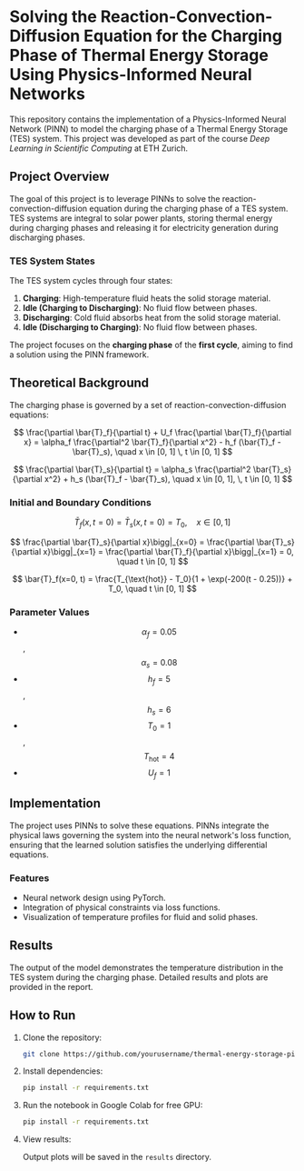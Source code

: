 # Solving the Reaction-Convection-Diffusion Equation for the Charging Phase of Thermal Energy Storage Using Physics-Informed Neural Networks

This repository contains the implementation of a Physics-Informed Neural Network (PINN) to model the charging phase of a Thermal Energy Storage (TES) system. This project was developed as part of the course *Deep Learning in Scientific Computing* at ETH Zurich.

## Project Overview

The goal of this project is to leverage PINNs to solve the reaction-convection-diffusion equation during the charging phase of a TES system. TES systems are integral to solar power plants, storing thermal energy during charging phases and releasing it for electricity generation during discharging phases.

### TES System States
The TES system cycles through four states:
1. **Charging**: High-temperature fluid heats the solid storage material.
2. **Idle (Charging to Discharging)**: No fluid flow between phases.
3. **Discharging**: Cold fluid absorbs heat from the solid storage material.
4. **Idle (Discharging to Charging)**: No fluid flow between phases.

The project focuses on the **charging phase** of the **first cycle**, aiming to find a solution using the PINN framework.

## Theoretical Background

The charging phase is governed by a set of reaction-convection-diffusion equations:

$$
\frac{\partial \bar{T}_f}{\partial t} + U_f \frac{\partial \bar{T}_f}{\partial x} = \alpha_f \frac{\partial^2 \bar{T}_f}{\partial x^2} - h_f (\bar{T}_f - \bar{T}_s), \quad x \in [0, 1] \, t \in [0, 1]
$$

$$
\frac{\partial \bar{T}_s}{\partial t} = \alpha_s \frac{\partial^2 \bar{T}_s}{\partial x^2} + h_s (\bar{T}_f - \bar{T}_s), \quad x \in [0, 1], \, t \in [0, 1]
$$

### Initial and Boundary Conditions
$$
\bar{T}_f(x, t=0) = \bar{T}_s(x, t=0) = T_0, \quad x \in [0, 1]
$$

$$
\frac{\partial \bar{T}_s}{\partial x}\bigg|_{x=0} = \frac{\partial \bar{T}_s}{\partial x}\bigg|_{x=1} = \frac{\partial \bar{T}_f}{\partial x}\bigg|_{x=1} = 0, \quad t \in [0, 1]
$$

$$
\bar{T}_f(x=0, t) = \frac{T_{\text{hot}} - T_0}{1 + \exp(-200(t - 0.25))} + T_0, \quad t \in [0, 1]
$$

### Parameter Values
- $$\alpha_f = 0.05$$, $$\alpha_s = 0.08 $$
- $$h_f = 5$$, $$h_s = 6 $$
- $$T_0 = 1$$, $$T_{\text{hot}} = 4 $$
- $$U_f = 1 $$

## Implementation

The project uses PINNs to solve these equations. PINNs integrate the physical laws governing the system into the neural network's loss function, ensuring that the learned solution satisfies the underlying differential equations.

### Features
- Neural network design using PyTorch.
- Integration of physical constraints via loss functions.
- Visualization of temperature profiles for fluid and solid phases.

## Results

The output of the model demonstrates the temperature distribution in the TES system during the charging phase. Detailed results and plots are provided in the report.

## How to Run

1. Clone the repository:
   ```bash
   git clone https://github.com/yourusername/thermal-energy-storage-pinn.git
   ```
2. Install dependencies:
   ```bash
   pip install -r requirements.txt
   ```
3. Run the notebook in Google Colab for free GPU:
   ```bash
   pip install -r requirements.txt
   ```
4. View results:

    Output plots will be saved in the ```results``` directory. 
   
